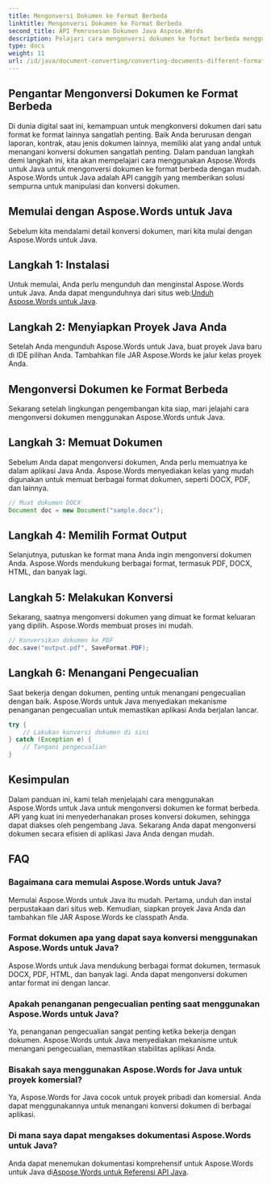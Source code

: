 ```yaml
---
title: Mengonversi Dokumen ke Format Berbeda
linktitle: Mengonversi Dokumen ke Format Berbeda
second_title: API Pemrosesan Dokumen Java Aspose.Words
description: Pelajari cara mengonversi dokumen ke format berbeda menggunakan Aspose.Words untuk Java. Panduan langkah demi langkah untuk konversi dokumen yang efisien.
type: docs
weight: 11
url: /id/java/document-converting/converting-documents-different-formats/
---
```


## Pengantar Mengonversi Dokumen ke Format Berbeda

Di dunia digital saat ini, kemampuan untuk mengkonversi dokumen dari satu format ke format lainnya sangatlah penting. Baik Anda berurusan dengan laporan, kontrak, atau jenis dokumen lainnya, memiliki alat yang andal untuk menangani konversi dokumen sangatlah penting. Dalam panduan langkah demi langkah ini, kita akan mempelajari cara menggunakan Aspose.Words untuk Java untuk mengonversi dokumen ke format berbeda dengan mudah. Aspose.Words untuk Java adalah API canggih yang memberikan solusi sempurna untuk manipulasi dan konversi dokumen.

## Memulai dengan Aspose.Words untuk Java

Sebelum kita mendalami detail konversi dokumen, mari kita mulai dengan Aspose.Words untuk Java.

## Langkah 1: Instalasi

 Untuk memulai, Anda perlu mengunduh dan menginstal Aspose.Words untuk Java. Anda dapat mengunduhnya dari situs web:[Unduh Aspose.Words untuk Java](https://releases.aspose.com/words/java/).

## Langkah 2: Menyiapkan Proyek Java Anda

Setelah Anda mengunduh Aspose.Words untuk Java, buat proyek Java baru di IDE pilihan Anda. Tambahkan file JAR Aspose.Words ke jalur kelas proyek Anda.

## Mengonversi Dokumen ke Format Berbeda

Sekarang setelah lingkungan pengembangan kita siap, mari jelajahi cara mengonversi dokumen menggunakan Aspose.Words untuk Java.

## Langkah 3: Memuat Dokumen

Sebelum Anda dapat mengonversi dokumen, Anda perlu memuatnya ke dalam aplikasi Java Anda. Aspose.Words menyediakan kelas yang mudah digunakan untuk memuat berbagai format dokumen, seperti DOCX, PDF, dan lainnya.

```java
// Muat dokumen DOCX
Document doc = new Document("sample.docx");
```

## Langkah 4: Memilih Format Output

Selanjutnya, putuskan ke format mana Anda ingin mengonversi dokumen Anda. Aspose.Words mendukung berbagai format, termasuk PDF, DOCX, HTML, dan banyak lagi.

## Langkah 5: Melakukan Konversi

Sekarang, saatnya mengonversi dokumen yang dimuat ke format keluaran yang dipilih. Aspose.Words membuat proses ini mudah.

```java
// Konversikan dokumen ke PDF
doc.save("output.pdf", SaveFormat.PDF);
```

## Langkah 6: Menangani Pengecualian

Saat bekerja dengan dokumen, penting untuk menangani pengecualian dengan baik. Aspose.Words untuk Java menyediakan mekanisme penanganan pengecualian untuk memastikan aplikasi Anda berjalan lancar.

```java
try {
    // Lakukan konversi dokumen di sini
} catch (Exception e) {
    // Tangani pengecualian
}
```

## Kesimpulan

Dalam panduan ini, kami telah menjelajahi cara menggunakan Aspose.Words untuk Java untuk mengonversi dokumen ke format berbeda. API yang kuat ini menyederhanakan proses konversi dokumen, sehingga dapat diakses oleh pengembang Java. Sekarang Anda dapat mengonversi dokumen secara efisien di aplikasi Java Anda dengan mudah.

## FAQ

### Bagaimana cara memulai Aspose.Words untuk Java?

Memulai Aspose.Words untuk Java itu mudah. Pertama, unduh dan instal perpustakaan dari situs web. Kemudian, siapkan proyek Java Anda dan tambahkan file JAR Aspose.Words ke classpath Anda.

### Format dokumen apa yang dapat saya konversi menggunakan Aspose.Words untuk Java?

Aspose.Words untuk Java mendukung berbagai format dokumen, termasuk DOCX, PDF, HTML, dan banyak lagi. Anda dapat mengonversi dokumen antar format ini dengan lancar.

### Apakah penanganan pengecualian penting saat menggunakan Aspose.Words untuk Java?

Ya, penanganan pengecualian sangat penting ketika bekerja dengan dokumen. Aspose.Words untuk Java menyediakan mekanisme untuk menangani pengecualian, memastikan stabilitas aplikasi Anda.

### Bisakah saya menggunakan Aspose.Words for Java untuk proyek komersial?

Ya, Aspose.Words for Java cocok untuk proyek pribadi dan komersial. Anda dapat menggunakannya untuk menangani konversi dokumen di berbagai aplikasi.

### Di mana saya dapat mengakses dokumentasi Aspose.Words untuk Java?

Anda dapat menemukan dokumentasi komprehensif untuk Aspose.Words untuk Java di[Aspose.Words untuk Referensi API Java](https://reference.aspose.com/words/java/).
